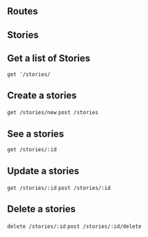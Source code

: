 ## Routes

## Stories

## Get a list of Stories
`get '/stories/`

## Create a stories
`get /stories/new`
`post /stories`

## See a stories
`get /stories/:id`


## Update a stories
`get /stories/:id`
`post /stories/:id`

## Delete a stories
`delete /stories/:id`
`post /stories/:id/delete`
